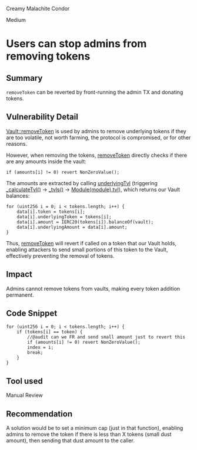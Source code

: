 Creamy Malachite Condor

Medium

# Users can stop admins from removing tokens

## Summary
`removeToken` can be reverted by front-running the admin TX and donating tokens.

## Vulnerability Detail
[Vault::removeToken](https://github.com/sherlock-audit/2024-06-mellow-project-X12/issues/new?assignees=&labels=&projects=&template=audit-item.md&title=) is used by admins to remove underlying tokens if they are too volatile, not worth farming, the protocol is compromised, or for other reasons.

However, when removing the tokens, [removeToken](https://github.com/sherlock-audit/2024-06-mellow-project-X12/issues/new?assignees=&labels=&projects=&template=audit-item.md&title=) directly checks if there are any amounts inside the vault:

```solidity
if (amounts[i] != 0) revert NonZeroValue();
```

The amounts are extracted by calling [underlyingTvl](https://github.com/sherlock-audit/2024-06-mellow/blob/main/mellow-lrt/src/Vault.sol#L112) (triggering [_calculateTvl()](https://github.com/sherlock-audit/2024-06-mellow/blob/main/mellow-lrt/src/Vault.sol#L86) -> [_tvls()](https://github.com/sherlock-audit/2024-06-mellow/blob/main/mellow-lrt/src/Vault.sol#L154) -> [Module(module).tvl](https://github.com/sherlock-audit/2024-06-mellow/blob/main/mellow-lrt/src/modules/erc20/ERC20TvlModule.sol#L9)), which returns our Vault balances:

```solidity
for (uint256 i = 0; i < tokens.length; i++) {
    data[i].token = tokens[i];
    data[i].underlyingToken = tokens[i];
    data[i].amount = IERC20(tokens[i]).balanceOf(vault);
    data[i].underlyingAmount = data[i].amount;
}
```

Thus, [removeToken]((https://github.com/sherlock-audit/2024-06-mellow-project-X12/issues/new?assignees=&labels=&projects=&template=audit-item.md&title=) ) will revert if called on a token that our Vault holds, enabling attackers to send small portions of this token to the Vault, effectively preventing the removal of tokens.

## Impact
Admins cannot remove tokens from vaults, making every token addition permanent.

## Code Snippet
```solidity
for (uint256 i = 0; i < tokens.length; i++) {
    if (tokens[i] == token) {
        //@audit can we FR and send small amount just to revert this
        if (amounts[i] != 0) revert NonZeroValue();
        index = i;
        break;
    }
}
```

## Tool used
Manual Review

## Recommendation
A solution would be to set a minimum cap (just in that function), enabling admins to remove the token if there is less than X tokens (small dust amount), then sending that dust amount to the caller.